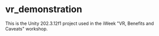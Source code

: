 # vr_demonstration
This is the Unity 202.3.12f1 project used in the iWeek "VR, Benefits and Caveats" workshop.

